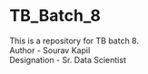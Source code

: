 # TB_Batch_8
This is a repository for TB batch 8.
<br>
Author - Sourav Kapil
<br>
Designation - Sr. Data Scientist